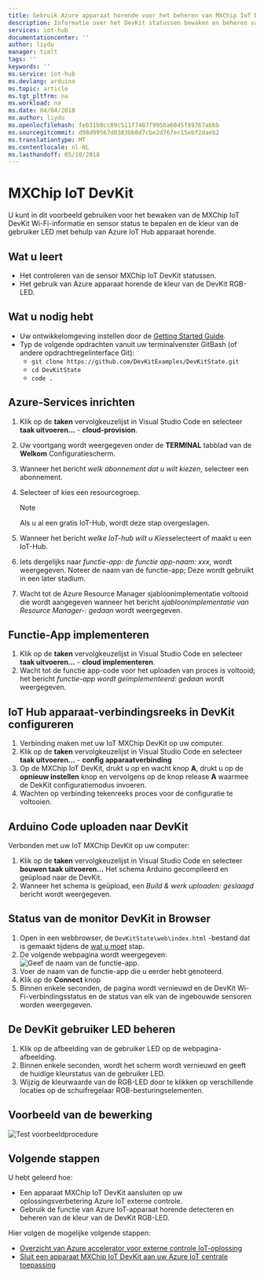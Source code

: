 ```yaml
---
title: Gebruik Azure apparaat horende voor het beheren van MXChip IoT DevKit gebruiker LED | Microsoft Docs
description: Informatie over het DevKit statussen bewaken en beheren van de gebruiker LED met Azure IoT Hub apparaat horende in deze zelfstudie.
services: iot-hub
documentationcenter: ''
author: liydu
manager: timlt
tags: ''
keywords: ''
ms.service: iot-hub
ms.devlang: arduino
ms.topic: article
ms.tgt_pltfrm: na
ms.workload: na
ms.date: 04/04/2018
ms.author: liydu
ms.openlocfilehash: feb31b0cc89c511f7487f995ba6045f89767abbb
ms.sourcegitcommit: d98d99567d0383bb8d7cbe2d767ec15ebf2daeb2
ms.translationtype: MT
ms.contentlocale: nl-NL
ms.lasthandoff: 05/10/2018
---
```

# <a name="mxchip-iot-devkit"></a>MXChip IoT DevKit

U kunt in dit voorbeeld gebruiken voor het bewaken van de MXChip IoT DevKit Wi-Fi-informatie en sensor status te bepalen en de kleur van de gebruiker LED met behulp van Azure IoT Hub apparaat horende.

## <a name="what-you-learn"></a>Wat u leert

- Het controleren van de sensor MXChip IoT DevKit statussen.
- Het gebruik van Azure apparaat horende de kleur van de DevKit RGB-LED.

## <a name="what-you-need"></a>Wat u nodig hebt

- Uw ontwikkelomgeving instellen door de [Getting Started Guide](https://docs.microsoft.com/azure/iot-hub/iot-hub-arduino-iot-devkit-az3166-get-started).
- Typ de volgende opdrachten vanuit uw terminalvenster GitBash (of andere opdrachtregelinterface Git):
    - `git clone https://github.com/DevKitExamples/DevKitState.git`
    - `cd DevKitState`
    - `code .`

## <a name="provision-azure-services"></a>Azure-Services inrichten

1. Klik op de **taken** vervolgkeuzelijst in Visual Studio Code en selecteer **taak uitvoeren...**   -  **cloud-provision**.
2. Uw voortgang wordt weergegeven onder de **TERMINAL** tabblad van de **Welkom** Configuratiescherm.
3. Wanneer het bericht *welk abonnement dat u wilt kiezen*, selecteer een abonnement.
4. Selecteer of kies een resourcegroep. 
 
    > [!NOTE]
    > Als u al een gratis IoT-Hub, wordt deze stap overgeslagen.

5. Wanneer het bericht *welke IoT-hub wilt u Kies*selecteert of maakt u een IoT-Hub.
6. Iets dergelijks naar *functie-app: de functie app-naam: xxx*, wordt weergegeven. Noteer de naam van de functie-app; Deze wordt gebruikt in een later stadium.
7. Wacht tot de Azure Resource Manager sjabloonimplementatie voltooid die wordt aangegeven wanneer het bericht *sjabloonimplementatie van Resource Manager-: gedaan* wordt weergegeven.

## <a name="deploy-function-app"></a>Functie-App implementeren

1. Klik op de **taken** vervolgkeuzelijst in Visual Studio Code en selecteer **taak uitvoeren...**   -  **cloud implementeren**.
2. Wacht tot de functie app-code voor het uploaden van proces is voltooid; het bericht *functie-app wordt geïmplementeerd: gedaan* wordt weergegeven.

## <a name="configure-iot-hub-device-connection-string-in-devkit"></a>IoT Hub apparaat-verbindingsreeks in DevKit configureren

1. Verbinding maken met uw IoT MXChip DevKit op uw computer.
2. Klik op de **taken** vervolgkeuzelijst in Visual Studio Code en selecteer **taak uitvoeren...**   -  **config apparaatverbinding**
3. Op de MXChip IoT DevKit, drukt u op en wacht knop **A**, drukt u op de **opnieuw instellen** knop en vervolgens op de knop release **A** waarmee de DekKit configuratiemodus invoeren.
4. Wachten op verbinding tekenreeks proces voor de configuratie te voltooien.

## <a name="upload-arduino-code-to-devkit"></a>Arduino Code uploaden naar DevKit

Verbonden met uw IoT MXChip DevKit op uw computer:
1. Klik op de **taken** vervolgkeuzelijst in Visual Studio Code en selecteer **bouwen taak uitvoeren...** Het schema Arduino gecompileerd en geüpload naar de DevKit.
2. Wanneer het schema is geüpload, een *Build & werk uploaden: geslaagd* bericht wordt weergegeven.

## <a name="monitor-devkit-state-in-browser"></a>Status van de monitor DevKit in Browser

1. Open in een webbrowser, de `DevKitState\web\index.html` -bestand dat is gemaakt tijdens de [wat u moet](#whatyouneed) stap.
2. De volgende webpagina wordt weergegeven:![Geef de naam van de functie-app.](media/iot-hub-arduino-iot-devkit-az3166-devkit-state/devkit-state-function-app-name.png)
1. Voer de naam van de functie-app die u eerder hebt genoteerd.
2. Klik op de **Connect** knop
3. Binnen enkele seconden, de pagina wordt vernieuwd en de DevKit Wi-Fi-verbindingsstatus en de status van elk van de ingebouwde sensoren worden weergegeven.

## <a name="control-the-devkits-user-led"></a>De DevKit gebruiker LED beheren

1. Klik op de afbeelding van de gebruiker LED op de webpagina-afbeelding.
2. Binnen enkele seconden, wordt het scherm wordt vernieuwd en geeft de huidige kleurstatus van de gebruiker LED.
3. Wijzig de kleurwaarde van de RGB-LED door te klikken op verschillende locaties op de schuifregelaar RGB-besturingselementen.

## <a name="example-operation"></a>Voorbeeld van de bewerking

![Test voorbeeldprocedure](media/iot-hub-arduino-iot-devkit-az3166-devkit-state/devkit-state.gif)

## <a name="next-steps"></a>Volgende stappen

U hebt geleerd hoe:
- Een apparaat MXChip IoT DevKit aansluiten op uw oplossingsverbetering Azure IoT externe controle.
- Gebruik de functie van Azure IoT-apparaat horende detecteren en beheren van de kleur van de DevKit RGB-LED.

Hier volgen de mogelijke volgende stappen:

* [Overzicht van Azure accelerator voor externe controle IoT-oplossing](https://docs.microsoft.com/azure/iot-suite/)
* [Sluit een apparaat MXChip IoT DevKit aan uw Azure IoT centrale toepassing](https://docs.microsoft.com/microsoft-iot-central/howto-connect-devkit)
